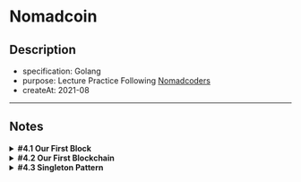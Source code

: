 # Nomadcoin

## Description

- specification: Golang
- purpose: Lecture Practice Following [Nomadcoders](https://nomadcoders.co/)
- createAt: 2021-08

---

## Notes

<details>
  <summary>
    <b>#4.1 Our First Block</b>
  </summary>
  <p>

### Summary

- What is one-way-function
- What is hash
- Generate genesis block with SHA256

</p>
</details>

<details>
  <summary>
    <b>#4.2 Our First Blockchain</b>
  </summary>
  <p>

### Summary

- Make blocks as chain
- Genarate blocks throw functions
  </p>
  </details>

<details>
  <summary>
    <b>#4.3 Singleton Pattern</b>
  </summary>
  <p>

### Summary

- Refactoring to separated module
- What is Singleton Pattern
</p>
  </details>
